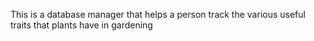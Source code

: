 This is a database manager that helps a person track the various useful traits that plants have in gardening
